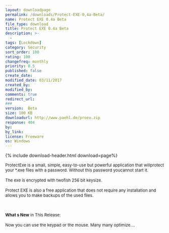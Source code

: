 ```yaml
---
layout: downloadpage
permalink: /downloads/Protect-EXE-0,4a-Beta/
name: Protect EXE 0.4a Beta
file_type: download
title: Protect EXE 0.4a Beta
description: >-
  -
tags: [Lockdown]
category: Security
sort_order: 100
rating: 100
changefreq: monthly
priority: 0.5
published: false
create_date: 
modified_date: 03/11/2017
created_by: 
modified_by: 
comments: true
redirect_url: 
### 
version:  Beta
size: 100 KB
downloadurl: http://www.paehl.de/proex.zip
response: 404
by: 
by_link: 
license: Freeware
os: Windows
---
```


{% include download-header.html download=page%}

<p style="fix-download-text !important">
<p><font size="2"><p>ProtectExe is a small, simple, easy-to-use but powerful application that willprotect your *.exe files with a password. Without this password youcannot start it. <br />
<br />
The exe is encrypted with twofish 256 bit keysize. <br />
<br />
Protect EXE is also a free application that does not require any installation and allows you to make backups of the used files. </p>
<div class="celltext_big"><br />
<br />
<strong>What s New</strong> in This Release:<br />
<br />
Now you can use the keypad or the mouse. Many many optimize....</div></p></p>
